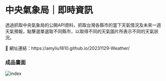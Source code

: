 # 中央氣象局｜即時資訊
<p>透過抓取中央氣象局的公開API資料，抓取台灣各縣市的當下天氣情況及未來一週天氣預報，點擊選單選取不同縣市，以取得不同的天氣圖片所表示不同的天氣狀況。</p>
<span>📍 網址連結：https://amyliu1810.github.io/20231129-Weather/</span>

<h3>成品畫面</h3>

![index](https://github.com/amyliu1810/20231129-Weather/assets/143366312/19d49f32-c6ce-4de7-ab61-b53c8eb4a81c)
